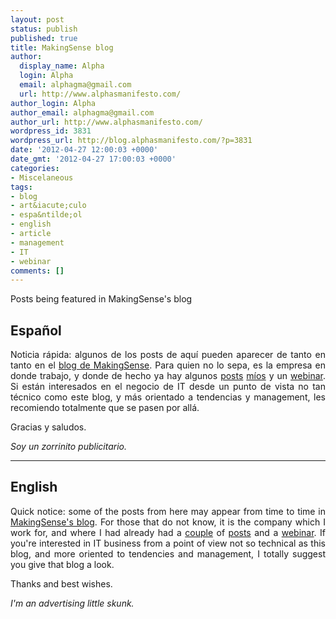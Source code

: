```yaml
---
layout: post
status: publish
published: true
title: MakingSense blog
author:
  display_name: Alpha
  login: Alpha
  email: alphagma@gmail.com
  url: http://www.alphasmanifesto.com/
author_login: Alpha
author_email: alphagma@gmail.com
author_url: http://www.alphasmanifesto.com/
wordpress_id: 3831
wordpress_url: http://blog.alphasmanifesto.com/?p=3831
date: '2012-04-27 12:00:03 +0000'
date_gmt: '2012-04-27 17:00:03 +0000'
categories:
- Miscelaneous
tags:
- blog
- art&iacute;culo
- espa&ntilde;ol
- english
- article
- management
- IT
- webinar
comments: []
---
```

Posts being featured in MakingSense's blog

<h2 style="text-align: justify;">Espa&ntilde;ol</h2>
<p style="text-align: justify;">Noticia r&aacute;pida: algunos de los posts de aqu&iacute; pueden aparecer de tanto en tanto en el <a href="http://blog.makingsense.com/">blog de MakingSense</a>. Para quien no lo sepa, es la empresa en donde trabajo, y donde de hecho ya hay algunos <a href="http://blog.makingsense.com/2010/07/doppler-reports/">posts</a> <a href="http://blog.makingsense.com/2010/09/gmail-priority-inbox/">m&iacute;os</a> y un <a href="http://blog.makingsense.com/2011/08/auto-scaling-in-windows-azure/">webinar</a>. Si est&aacute;n interesados en el negocio de IT desde un punto de vista no tan t&eacute;cnico como este blog, y m&aacute;s orientado a tendencias y management, les recomiendo totalmente que se pasen por all&aacute;.</p>
<p style="text-align: justify;">Gracias y saludos.</p>
<p style="text-align: justify;"><em>Soy un zorrinito publicitario.</em></p>
<hr style="width: 100%;" width="100%" />
<h2 style="text-align: justify;">English</h2>
<p style="text-align: justify;">Quick notice: some of the posts from here may appear from time to time in <a href="http://blog.makingsense.com/">MakingSense's blog</a>. For those that do not know, it is the company which I work for, and where I had already had a <a href="http://blog.makingsense.com/2010/07/doppler-reports/">couple</a> of <a href="http://blog.makingsense.com/2010/09/gmail-priority-inbox/">posts</a> and a <a href="http://blog.makingsense.com/2011/08/auto-scaling-in-windows-azure/">webinar</a>. If you're interested in IT business from a point of view not so technical as this blog, and more oriented to tendencies and management, I totally suggest you give that blog a look.</p>
<p style="text-align: justify;">Thanks and best wishes.</p>
<p style="text-align: justify;"><em>I'm an advertising little skunk.</em></p>
